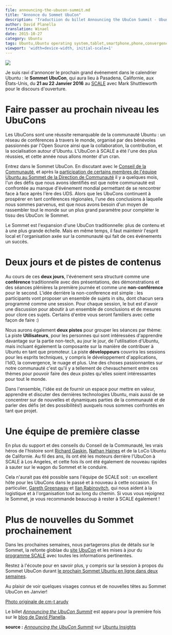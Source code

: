 ```yaml
---
file: announcing-the-ubucon-summit.md
title: "Annonce du Sommet UbuCon"
description: 'Traductiion du billet Announcing the UbuCon Summit - Ubuntu Insights'
author: David Planella
translation: Winael
date: 2015-10-27
category: Ubuntu
tags: Ubuntu,Ubuntu operating system,tablet,smartphone,phone,convergence,lxc,lxd,Snappy,MaaS,Juju,Xenial Xerus,16.04 LTS,UbuCon,UbuCon Summit
viewport: 'width=device-width, initial-scale=1'
---
```


<meta http-equiv='Content-Type' content='text/html; charset=utf-8' />

![][1]

<!-- lang: EN
I am thrilled to announce the next big event in the Ubuntu calendar: the **UbuCon Summit**, taking place in Pasadena, CA, in the US, from the **21st to 22nd of January 2016**, hosted at [SCALE][2] and with Mark Shuttleworth on the opening keynote.
-->

Je suis ravi d'annoncer le prochain grand événement dans le calendrier Ubuntu : le **Sommet UbuCon**, qui aura lieu à Pasadena, Californie, aux États-Unis, du **21 au 22 Janvier 2016** au [SCALE][2] avec Mark Shuttleworth pour le discours d'ouverture.

<!-- lang: EN
# Taking UbuCons to the next level
-->

# Faire passer au prochain niveau les UbuCons

<!-- lang: EN
UbuCons are a remarkable achievement from the Ubuntu community: a network of conferences across the globe, organized by volunteers passionate about Open Source and about collaborating, contributing, and socializing around Ubuntu. The UbuCon at SCALE has been one of the most successful ones, and this year we are kicking it up a notch.
-->

Les UbuCons sont une réussite remarquable de la communauté Ubuntu : un réseau de conférences à travers le monde, organisé par des bénévoles passionnés par l'Open Source ainsi que la collaboration, la contribution, et la socialisation autour d'Ubuntu. L'UbuCon à SCALE a été l'une des plus réussies, et cette année nous allons monter d'un cran.

<!-- lang: EN
Enter the UbuCon Summit. In discussions with the [Community Council][3], and after the [participation of some Ubuntu team members at the Community Leadership Summit][4] a few months ago, one of the challenges that we identified our community is facing was the lack of a global event to meet face to face after the UDS era. While UbuCons continue to thrive as regional conferences, one of the conclusions we reached was that we needed a way to bring everyone together on a bigger setting to complement the UbuCon fabric: the Summit.
-->

Entrez dans le Sommet UbuCon. En discutant avec le [Conseil de la Communauté][3], et après la [participation de certains membres de l'équipe Ubuntu au Sommet de la Direction de Communauté][4] il y a quelques mois, l'un des défis que nous avons identifiés est que notre communauté est confrontée au manque d'événement mondial permettant de se rencontrer face à face après l'ère des UDS. Alors que les UbuCons continuent à prospérer en tant conférences régionales, l'une des conclusions à laquelle nous sommes parvenus, est que nous avons besoin d'un moyen de rassembler tout le monde sur un plus grand paramètre pour compléter le tissu des UbuCon: le Sommet.

<!-- lang: EN
The Summit is the expansion of the traditional UbuCon: more content and at a bigger scale. But at the same maintaining the grass-roots spirit and the community-driven organization that has made these events successful.
-->

Le Sommet est l'expansion d'une UbuCon traditionnelle: plus de contenu et à une plus grande échelle. Mais en même temps, il faut maintenir l'esprit local et l'organisation axée sur la communauté qui fait de ces événements un succès.

<!-- lang: EN
# Two days and two tracks of content
-->

# Deux jours et de pistes de contenus

<!-- lang: EN
During these **two days**, the event will be structured as a traditional **conference** with presentations, demos and plenaries on the first day and as an **unconference** for the second one. The idea behind the unconference is simple: participants will propose a set of topics in situ, each one of which will be scheduled as a session. For each session the goal is to have a discussion and reach a set of conclusions and actions to address the topics. Some of you will be familiar with the setting :)
-->

Au cours de ces **deux jours**, l'événement sera structuré comme une **conférence** traditionnelle avec des présentations, des démonstrations et des séances plénières la première journée et comme une **non-conférence** pour le second. L'idée derrière la non-conference est simple : les participants vont proposer un ensemble de sujets in situ, dont chacun sera programmé comme une session. Pour chaque session, le but est d'avoir une discussion pour aboutir à un ensemble de conclusions et de mesures pour clore ces sujets. Certains d'entre vous seront familiers avec cette façon de faire :)

<!-- lang: EN
We will also have **two tracks** to group sessions by theme: **Users**, for those interested in learning about the non-tech, day-to-day part of using Ubuntu, but also including the component on how to contribute to Ubuntu as an advocate. The **Developers** track will cover the sessions for the technically minded, including app development, IoT, convergence, cloud and more. One of the exciting things about our community is that there is so much overlap between these themes to make both tracks interesting to everyone.
-->

Nous aurons également **deux pistes** pour grouper les séances par thème: La piste **Utilisateurs**, pour les personnes qui sont intéressées d'apprendre davantage sur la partie non-tech, au jour le jour, de l'utilisation d'Ubuntu, mais incluant également la composante sur la manière de contribuer à Ubuntu en tant que promoteur. La piste **développeurs** couvrira les sessions pour les esprits techniques, y compris le développement d'applications, l'IdO, la convergence, le nuage et plus. Une des choses passionnantes sur notre communauté c'est qu'il y a tellement de chevauchement entre ces thèmes pour pouvoir faire des deux pistes qu'elles soient intéressantes pour tout le monde.

<!-- lang: EN
All in all, the idea is to provide a space to showcase, learn about and discuss the latest Ubuntu technologies, but also to focus on new and vibrant parts of the community and talk about the challenges (and opportunities!) we are facing as a project.
-->

Dans l'ensemble, l'idée est de fournir un espace pour mettre en valeur, apprendre et discuter des dernières technologies Ubuntu, mais aussi de se concentrer sur de nouvelles et dynamiques parties de la communauté et de parler des défis (et des possibilités!) auxquels nous sommes confrontés en tant que projet.


<!-- lang: EN
# A first-class team
-->

# Une équipe de première classe

<!-- lang: EN
In addition to the support and guidance from the Community Council, the true heroes of the story are [Richard Gaskin][5], [Nathan Haines][6] and the Ubuntu California LoCo. Through the years, they have been the engines behind the UbuCon at SCALE in LA, and this time around they were quick again to jump and drive the Summit wagon too.
-->

En plus du support et des conseils du Conseil de la Communauté, les vrais héros de l'histoire sont [Richard Gaskin][5], [Nathan Haines][6] et de la LoCo Ubuntu de Californie. Au fil des ans, ils ont été les moteurs derrière l'UbuCon à SCALE à Los Angeles, et cette fois ils ont été également de nouveau rapides à sauter sur le wagon du Sommet et le conduire.

<!-- lang: EN
This wouldn’t have been possible without the SCALE team either: an excellent host to UbuCon in the past and again on this occasion. In particular [Gareth Greenaway][7] and [Ilan Rabinovitch][8], who are helping us with the logistics and organization all along the way. If you are joining the Summit, I very much recommend to stay for SCALE as well!
-->

Cela n'aurait pas été possible sans l'équipe de SCALE soit : un excellent hôte pour les UbuCons dans le passé et à nouveau à cette occasion. En particulier, [Gareth Greenaway][7] et [Ilan Rabinovitch][8], qui nous aident à la logistique et à l'organisation tout au long du chemin. Si vous vous rejoignez le Sommet, je vous recommande beaucoup à rester à SCALE également !

<!-- lang: EN
# More Summit news coming soon
-->

# Plus de nouvelles du Sommet prochainement

<!-- lang: EN
On the next few weeks we’ll be sharing more details about the Summit, revamping the global [UbuCon site][9] and updating the [SCALE schedule][10] with all relevant information.
-->

Dans les prochaines semaines, nous partagerons plus de détails sur le Sommet, la refonte globlae du [site UbuCon][9] et les mises à jour du [programme SCALE][10] avec toutes les informations pertinentes.

<!--
Stay tuned for more, including the session about the UbuCon Summit at the [next Ubuntu Online Summit in two weeks][11].
-->

Restez à l'écoute pour en savoir plus, y compris sur la session à propos du Sommet UbuCon durant [le prochain Sommet Ubuntu en ligne dans deux semaines][11].

<!-- lang: EN
Looking forward to seeing some known and new faces at the UbuCon Summit in January!
-->

Au plaisir de voir quelques visages connus et de nouvelles têtes au Sommet UbuCon en Janvier!

<!-- lang: EN
[Picture from an original by cm-t arudy][12]
-->

[Photo originale de cm-t arudy][12]

<!-- lang: EN
The post [Announcing the UbuCon Summit][13] appeared first on [David Planella][14].
-->

Le billet [_Announcing the UbuCon Summit_][13] est apparu pour la première fois sur le [blog de David Planella][14].

**source :** [_Announcing the UbuCon Summit_][15] sur [Ubuntu Insights][16]

[1]: http://davidplanella.org/wp-content/uploads/2015/10/ubuntu-community.jpg
[2]: https://www.socallinuxexpo.org/
[3]: https://launchpad.net/~communitycouncil/+mugshots
[4]: http://princessleia.com/journal/?p=10418
[5]: https://plus.google.com/+RichardGaskin
[6]: http://www.nhaines.com/
[7]: https://twitter.com/garethgreenaway
[8]: https://twitter.com/irabinovitch
[9]: http://ubucon.org/
[10]: https://www.socallinuxexpo.org/
[11]: http://summit.ubuntu.com/
[12]: https://plus.google.com/photos/+cmtarudy?pid=6153835463869300226&oid=112458913927492831503
[13]: http://davidplanella.org/announcing-the-ubucon-summit/
[14]: http://davidplanella.org/
[15]: http://insights.ubuntu.com/2015/10/21/announcing-the-ubucon-summit/
[16]: http://insights.ubuntu.com/
